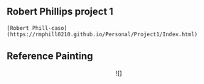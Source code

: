 ## Robert Phillips project 1

    [Robert Phill-caso](https://rmphill0210.github.io/Personal/Project1/Index.html)

## Reference Painting
<div align=center>

![]

<div align=left>
